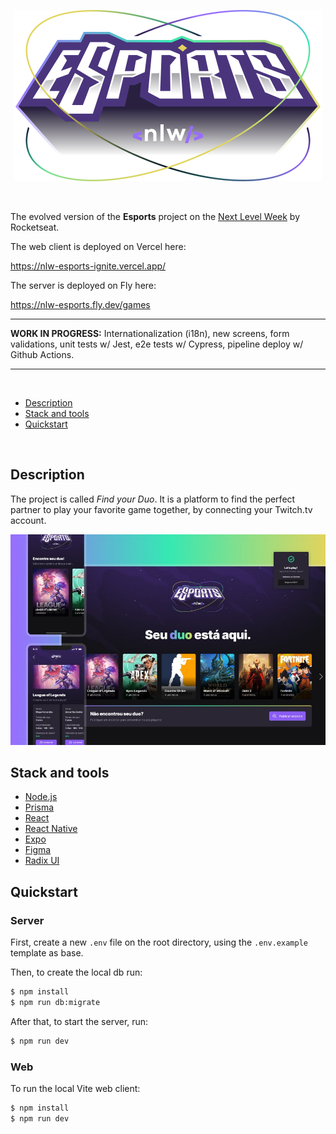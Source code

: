 <p align="center">
<img src="/nlw-esports-main/assets/img/nlw-esports-logo.svg" alt="Next Level Week Esports Logo"/></p>

<br>

The evolved version of the **Esports** project on the [Next Level Week](https://lp.rocketseat.com.br/nlw) by Rocketseat.

The web client is deployed on Vercel here:

 https://nlw-esports-ignite.vercel.app/

The server is deployed on Fly here: 

https://nlw-esports.fly.dev/games

<hr>

**WORK IN PROGRESS:** Internationalization (i18n), new screens, form validations, unit tests w/ Jest, e2e tests w/ Cypress, pipeline deploy w/ Github Actions.

<hr>
<br>

  - [Description](#description)
  - [Stack and tools](#stack-and-tools)
  - [Quickstart](#quickstart)

<br>

## Description

The project is called *Find your Duo*.
It is a platform to find the perfect partner to play your favorite game together, by connecting your Twitch.tv account.

<p align="center">
<img src="/nlw-esports-main/assets/img/app-preview.jpeg" alt="Next Level Week Esports Logo"/></p>

## Stack and tools
* [Node.js](https://nodejs.org/en/)
* [Prisma](https://www.prisma.io/)
* [React](https://reactjs.org/)
* [React Native](https://reactnative.dev/)
* [Expo](https://expo.dev/)
* [Figma](https://www.figma.com/)
* [Radix UI](https://www.radix-ui.com/)


## Quickstart

### Server

First, create a new ``.env`` file on the root directory, using the `.env.example` template as base.

Then, to create the local db run:
```sh
$ npm install
$ npm run db:migrate
```

After that, to start the server, run:
```sh
$ npm run dev
```

### Web

To run the local Vite web client:
```sh
$ npm install
$ npm run dev
```


